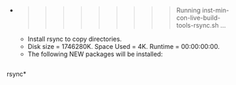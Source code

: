 * >>>>>>>>> Running inst-min-con-live-build-tools-rsync.sh ...
  * Install rsync to copy directories.
  * Disk size = 1746280K. Space Used = 4K. Runtime = 00:00:00:00.
  * The following NEW packages will be installed:
  ```bash
rsync*
  ```
